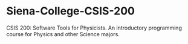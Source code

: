 # Siena-College-CSIS-200
CSIS 200: Software Tools for Physicists. An introductory programming course for Physics and other Science majors. 
